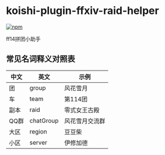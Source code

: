 # koishi-plugin-ffxiv-raid-helper

[![npm](https://img.shields.io/npm/v/koishi-plugin-ffxiv-raid-helper?style=flat-square)](https://www.npmjs.com/package/koishi-plugin-ffxiv-raid-helper)

ff14拼团小助手



## 常见名词释义对照表

| 中文 | 英文      | 示例           |
| ---- | --------- | -------------- |
| 团   | group     | 风花雪月       |
| 车   | team      | 第114团        |
| 副本 | raid      | 零式女王古殿   |
| QQ群 | chatGroup | 风花雪月交流群 |
| 大区 | region    | 豆豆柴         |
| 小区 | server    | 伊修加德       |

